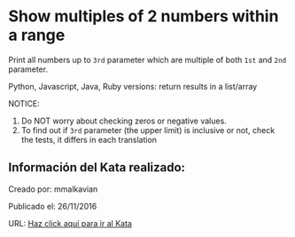 # Show multiples of 2 numbers within a range
Print all numbers up to `3rd` parameter which are multiple of both `1st` and `2nd` parameter.

Python, Javascript, Java, Ruby versions: return results in a list/array

NOTICE:

1. Do NOT worry about checking zeros or negative values.
2. To find out if `3rd` parameter (the upper limit) is inclusive or not, check the tests, it differs in each translation

## Información del Kata realizado:
Creado por: mmalkavian

Publicado el: 26/11/2016

URL: [Haz click aquí para ir al Kata](https://www.codewars.com/kata/583989556754d6f4c700018e)